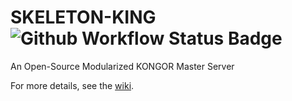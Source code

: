# SKELETON-KING &ensp; ![Github Workflow Status Badge](https://github.com/Project-KONGOR/SKELETON-KING/actions/workflows/dotnet.yml/badge.svg)

An Open-Source Modularized KONGOR Master Server

For more details, see the [wiki](https://github.com/Project-KONGOR/SKELETON-KING/wiki).
